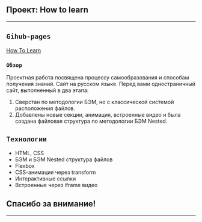## Проект: How to learn
---

## `Gihub-pages`
[How To Learn](https://bambambarabam.github.io/how-to-learn/)

### `Обзор`
Проектная работа посвящена процессу самообразования и способам получения знаний. Сайт на русском языке.
Перед вами одностраничный сайт, выполненный в два этапа:
1. Сверстан по методологии БЭМ, но с классической системой расположения файлов.
2. Добавлены новые секции, анимация, встроенные видео и была создана файловая структура по методологии БЭМ Nested.

## `Технологии`

* HTML, CSS
* БЭМ и БЭМ Nested структура файлов
* Flexbox
* CSS-анимация через transform
* Интерактивные ссылки
* Встроенные через iframe видео

## Спасибо за внимание!
---

